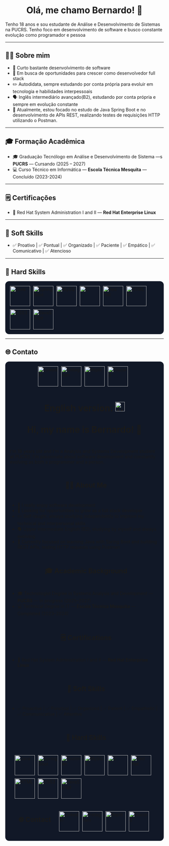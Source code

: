 
<h1 align="center">Olá, me chamo Bernardo! 👋</h1>

<p>Tenho 18 anos e sou estudante de Análise e Desenvolvimento de Sistemas na PUCRS. Tenho foco em desenvolvimento de software e busco constante evolução como programador e pessoa</p>

---

## 👨‍💻 Sobre mim
- 🚀 Curto bastante desenvolvimento de software
- 🎯 Em busca de oportunidades para crescer como desenvolvedor full stack
- ✏️ Autodidata, sempre estudando por conta própria para evoluir em tecnologia e habilidades interpessoais
- 🗣️ Inglês intermediário avançado(B2), estudando por conta própria e sempre em evolução constante
- 🍃 Atualmente, estou focado no estudo de Java Spring Boot e no desenvolvimento de APIs REST, realizando testes de requisições HTTP utilizando o Postman.

---

## 🎓 Formação Acadêmica
- 🎓 Graduação Tecnólogo em Análise e Desenvolvimento de Sistema —s **PUCRS** — Cursando (2025 – 2027)
- 💻 Curso Técnico em Informática — **Escola Técnica Mesquita** — Concluído (2023-2024)
---
## 🗒️ Certificações
- 🐧 Red Hat System Administration I and II — **Red Hat Enterprise Linux**

---

## 🤝 Soft Skills
- ✅ Proativo | ✅ Pontual | ✅ Organizado | ✅ Paciente | ✅ Empático | ✅ Comunicativo | ✅ Atencioso

---
## 🚀 Hard Skills
<div style="display: flex; gap: 10px; flex-wrap: wrap; background-color: #111827; padding: 15px; border-radius: 12px;">
  <img src="https://cdn.jsdelivr.net/gh/devicons/devicon/icons/java/java-original.svg" alt="Java" width="64" height="64">
  <img src="https://cdn.jsdelivr.net/gh/devicons/devicon/icons/spring/spring-original.svg" alt="Spring Boot" width="64" height="64">
  <img src="https://cdn.jsdelivr.net/gh/devicons/devicon/icons/mysql/mysql-original.svg" alt="MySQL" width="64" height="64">
  <img src="https://cdn.jsdelivr.net/gh/devicons/devicon/icons/c/c-original.svg" alt="C" width="64" height="64">
  <img src="https://cdn.simpleicons.org/redhat/EE0000" alt="Red Hat" width="64" height="64">
  <img src="https://cdn.jsdelivr.net/gh/devicons/devicon/icons/html5/html5-original.svg" alt="HTML5" width="64" height="64">
  <img src="https://cdn.jsdelivr.net/gh/devicons/devicon/icons/css3/css3-original.svg" alt="CSS3" width="64" height="64">
  <img src="https://cdn.jsdelivr.net/gh/devicons/devicon/icons/javascript/javascript-original.svg" alt="JavaScript" width="64" height="64">
</div>




---

## 🌐 Contato
<div style="display: flex; gap: 10px; flex-wrap: wrap; background-color: #111827; padding: 15px; border-radius: 12px; justify-content: center;">

  <a href="https://www.linkedin.com/in/bernardosinhorelli/" target="_blank" title="LinkedIn">
    <img src="https://cdn.jsdelivr.net/gh/devicons/devicon/icons/linkedin/linkedin-original.svg" alt="LinkedIn" width="64" height="64">
  </a>

  <a href="https://www.instagram.com/bernardo_2840/" target="_blank" title="Instagram">
    <img src="https://cdn.simpleicons.org/instagram/E4405F" alt="Instagram" width="64" height="64">
  </a>

  <a href="https://replit.com/@Bezin348" target="_blank" title="Replit">
    <img src="https://cdn.simpleicons.org/replit/667881" alt="Replit" width="64" height="64">
  </a>

  <a href="https://discord.com/users/543664865886339083" target="_blank" title="Discord">
    <img src="https://cdn.simpleicons.org/discord/5865F2" alt="Discord" width="64" height="64">
  </a>

---

<h1 align="center">
  English version: <img src="https://upload.wikimedia.org/wikipedia/en/a/ae/Flag_of_the_United_Kingdom.svg" alt="UK Flag" width="30" height="30"><br><br>
  Hi, my name is Bernardo! 👋
</h1>


<p>I'm 18 years old and I'm a Analysis and Systems Development student at PUCRS. I'm passionate about software development and constantly evolving as both a programmer and a person.</p>

---

## 👨‍💻 About Me
- 🚀 I really enjoy software development  
- 🎯 Looking for opportunities to grow as a full stack developer  
- ✏️ Self-taught, always studying independently to improve my technical and interpersonal skills  
- 🗣️ Upper intermediate English (B2), studying by myself and always evolving.  
- 🍃 Currently focused on learning Java with Spring Boot and building REST APIs, testing HTTP requests using Postman  

---

## 🎓 Academic Background
- 🎓 Technologist Degree in Systems Analysis and Development — **PUCRS** — In progress (2025–2027)  
- 💻 Technical Degree in IT — **Escola Técnica Mesquita** — Completed (2023–2024)
---

## 🗒️ Certifications
- 🐧 Red Hat System Administration I and II — **Red Hat Enterprise Linux**

---

## 🤝 Soft Skills
- ✅ Proactive | ✅ Punctual | ✅ Organized | ✅ Patient | ✅ Empathetic | ✅ Communicative | ✅ Attentive  

---

## 🚀 Hard Skills
<div style="display: flex; gap: 10px; flex-wrap: wrap; background-color: #111827; padding: 15px; border-radius: 12px;">
  <img src="https://cdn.jsdelivr.net/gh/devicons/devicon/icons/java/java-original.svg" alt="Java" width="64" height="64">
  <img src="https://cdn.jsdelivr.net/gh/devicons/devicon/icons/spring/spring-original.svg" alt="Spring Boot" width="64" height="64">
  <img src="https://cdn.simpleicons.org/postman/FF6C37" alt="Postman" width="64" height="64">
  <img src="https://cdn.jsdelivr.net/gh/devicons/devicon/icons/mysql/mysql-original.svg" alt="MySQL" width="64" height="64">
  <img src="https://cdn.jsdelivr.net/gh/devicons/devicon/icons/c/c-original.svg" alt="C" width="64" height="64">
  <img src="https://cdn.simpleicons.org/redhat/EE0000" alt="Red Hat" width="64" height="64">
  <img src="https://cdn.jsdelivr.net/gh/devicons/devicon/icons/html5/html5-original.svg" alt="HTML5" width="64" height="64">
  <img src="https://cdn.jsdelivr.net/gh/devicons/devicon/icons/css3/css3-original.svg" alt="CSS3" width="64" height="64">
  <img src="https://cdn.jsdelivr.net/gh/devicons/devicon/icons/javascript/javascript-original.svg" alt="JavaScript" width="64" height="64">
</div>

---

## 🌐 Contact
<div style="display: flex; gap: 10px; flex-wrap: wrap; background-color: #111827; padding: 15px; border-radius: 12px; justify-content: center;">

  <a href="https://www.linkedin.com/in/bernardosinhorelli/" target="_blank" title="LinkedIn">
    <img src="https://cdn.jsdelivr.net/gh/devicons/devicon/icons/linkedin/linkedin-original.svg" alt="LinkedIn" width="64" height="64">
  </a>

  <a href="https://www.instagram.com/bernardo_2840/" target="_blank" title="Instagram">
    <img src="https://cdn.simpleicons.org/instagram/E4405F" alt="Instagram" width="64" height="64">
  </a>

  <a href="https://replit.com/@Bezin348" target="_blank" title="Replit">
    <img src="https://cdn.simpleicons.org/replit/667881" alt="Replit" width="64" height="64">
  </a>

  <a href="https://discord.com/users/543664865886339083" target="_blank" title="Discord">
    <img src="https://cdn.simpleicons.org/discord/5865F2" alt="Discord" width="64" height="64">
  </a>

</div>


